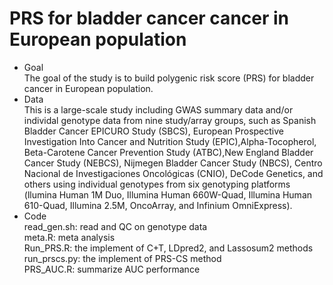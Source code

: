 # PRS for bladder cancer cancer in European population

- Goal  
The goal of the study is to build polygenic risk score (PRS) for bladder cancer in European population.  
- Data  
This is a large-scale study including GWAS summary data and/or individal genotype data from nine study/array groups, such as Spanish Bladder Cancer EPICURO Study (SBCS), European Prospective Investigation Into Cancer and Nutrition Study (EPIC),Alpha-Tocopherol, Beta-Carotene Cancer Prevention Study (ATBC),New England Bladder Cancer Study (NEBCS), Nijmegen Bladder Cancer Study (NBCS), Centro Nacional de Investigaciones Oncológicas (CNIO), DeCode Genetics, and others using individual genotypes from six genotyping platforms (llumina Human 1M Duo, Illumina Human 660W-Quad, Illumina Human 610-Quad, Illumina 2.5M, OncoArray, and Infinium OmniExpress).  
- Code  
read_gen.sh: read and QC on genotype data   
meta.R: meta analysis  
Run_PRS.R: the implement of C+T, LDpred2, and Lassosum2 methods  
run_prscs.py: the implement of PRS-CS method  
PRS_AUC.R: summarize AUC performance  
